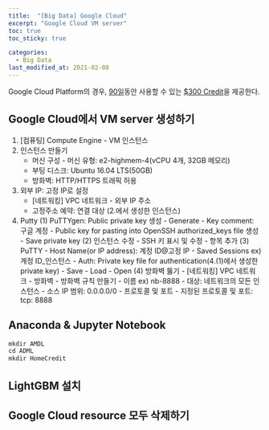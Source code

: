 ```yaml
---
title:  "[Big Data] Google Cloud"
excerpt: "Google Cloud VM server"
toc: true
toc_sticky: true

categories:
  - Big Data
last_modified_at: 2021-02-08
---
```


Google Cloud Platform의 경우, <u>90일</u>동안 사용할 수 있는 <u>$300 Credit</u>을 제공한다.

## Google Cloud에서 VM server 생성하기
1. [컴퓨팅] Compute Engine - VM 인스턴스
2. 인스턴스 만들기
    - 머신 구성 - 머신 유형: e2-highmem-4(vCPU 4개, 32GB 메모리)
    - 부팅 디스크: Ubuntu 16.04 LTS(50GB)
    - 방화벽: HTTP/HTTPS 트래픽 허용
3. 외부 IP: 고정 IP로 설정
    - [네트워킹] VPC 네트워크 - 외부 IP 주소
    - 고정주소 예약: 연결 대상 (2.에서 생성한 인스턴스)
4. Putty
    (1) PuTTYgen: Public private key 생성
        - Generate
        - Key comment: 구글 계정
        - Public key for pasting into OpenSSH authorized_keys file 생성
        - Save private key
    (2) 인스턴스 수정 - SSH 키 표시 및 수정 - 항목 추가
    (3) PuTTY
        - Host Name(or IP address): 계정 ID@고정 IP
        - Saved Sessions ex) 계정 ID_인스턴스
        - Auth: Private key file for authentication(4.(1)에서 생성한 private key)
        - Save - Load - Open
    (4) 방화벽 뚫기
        - [네트워킹] VPC 네트워크 - 방화벽 - 방화벽 규칙 만들기
        - 이름 ex) nb-8888
        - 대상: 네트워크의 모든 인스턴스
        - 소스 IP 범위: 0.0.0.0/0
        - 프로토콜 및 포트 - 지정된 프로토콜 및 포트: tcp: 8888

## Anaconda & Jupyter Notebook
```python
mkdir AMDL
cd ADML
mkdir HomeCredit
```

## LightGBM 설치

## Google Cloud resource 모두 삭제하기
